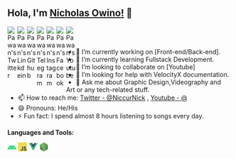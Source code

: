 ## Hola, I'm [Nicholas Owino!](https://github.com/NicholasOkoth38) 👋

<a href="https://twitter.com/NiccurNick">
  <img align="left" alt="Pawan's Twitter" width="22px" src="https://cdn.jsdelivr.net/npm/simple-icons@v3/icons/twitter.svg" />
</a>
<a href="https://linkedin.com/in/Nicholas Owino">
  <img align="left" alt="Pawan's Linkdein" width="22px" src="https://cdn.jsdelivr.net/npm/simple-icons@v3/icons/linkedin.svg" />
</a>
<a href="https://github.com/NicholasOkoth38">
  <img align="left" alt="Pawan's Github" width="22px" src="https://cdn.jsdelivr.net/npm/simple-icons@v3/icons/github.svg" />
</a>
<a href="https://t.me/xavierlee">
  <img align="left" alt="Pawan's Telegram" width="22px" src="https://cdn.jsdelivr.net/npm/simple-icons@v3/icons/telegram.svg" />
</a>
<a href="https://instagram.com/African_Nick/">
  <img align="left" alt="Pawan's Instagram" width="22px" src="https://cdn.jsdelivr.net/npm/simple-icons@v3/icons/instagram.svg" />
</a>
<a href="https://www.facebook.com/Niccur_nick/">
  <img align="left" alt="Pawan's Facebook" width="22px" src="https://cdn.jsdelivr.net/npm/simple-icons@v3/icons/facebook.svg" />
</a>
<a href="https://www.youtube.com//">
  <img align="left" alt="Pawan's Youtube" width="22px" src="https://cdn.jsdelivr.net/npm/simple-icons@v3/icons/youtube.svg" />
</a>

<br/>
<br/>


- 🔭 I’m currently working on [Front-end/Back-end].
- 🌱 I’m currently learning  Fullstack Development.
- 👯 I’m looking to collaborate on [Youtube]
- 🤔 I’m looking for help with VelocityX documentation.
- 💬 Ask me about Graphic Design,Videography and Art or any tech-related stuff.
- 📫 How to reach me: [Twitter - @NiccurNick](https://twitter.com/NiccurNick) , [Youtube - @](https://youtube.com/)
- 😄 Pronouns: He/His
- ⚡ Fun fact: I spend almost 8 hours listening to songs every day.
<!---
[![Twitter: NiccurNick](https://img.shields.io/twitter/follow/imthepk?style=social)](https://twitter.com/NiccurNick)
[![Linkedin: ](https://img.shields.io/badge/-imthepk-blue?style=flat-square&logo=Linkedin&logoColor=white&link=https://www.linkedin.com/in//)](https://www.linkedin.com/in/imthepk/)
[![GitHub iampawan](https://img.shields.io/github/followers/iampawan?label=follow&style=social)](https://github.com/NicholasOkoth38)
[![website](https://img.shields.io/badge/PortfolioWebsite-pawan.live-2648ff?style=flat-square&logo=google-chrome)](/)

--->
**Languages and Tools:**  

<code><img height="20" src="https://raw.githubusercontent.com/github/explore/80688e429a7d4ef2fca1e82350fe8e3517d3494d/topics/android/android.png"></code>
<code><img height="20" src="https://raw.githubusercontent.com/github/explore/80688e429a7d4ef2fca1e82350fe8e3517d3494d/topics/javascript/javascript.png"></code>
<code><img height="20" src="https://raw.githubusercontent.com/github/explore/80688e429a7d4ef2fca1e82350fe8e3517d3494d/topics/vue/vue.png"></code>
<code><img height="20" src="https://raw.githubusercontent.com/github/explore/80688e429a7d4ef2fca1e82350fe8e3517d3494d/topics/nodejs/nodejs.png"></code>    

